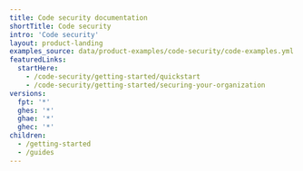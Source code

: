 ```yaml
---
title: Code security documentation
shortTitle: Code security
intro: 'Code security'
layout: product-landing
examples_source: data/product-examples/code-security/code-examples.yml
featuredLinks:
  startHere:
    - /code-security/getting-started/quickstart
    - /code-security/getting-started/securing-your-organization
versions:
  fpt: '*'
  ghes: '*'
  ghae: '*'
  ghec: '*'
children:
  - /getting-started
  - /guides
---
```





